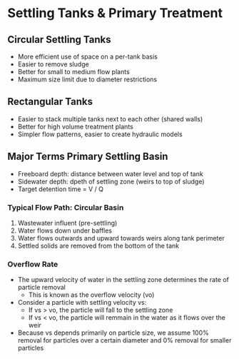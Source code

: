 # Settling Tanks & Primary Treatment

## Circular Settling Tanks
* More efficient use of space on a per-tank basis
* Easier to remove sludge
* Better for small to medium flow plants
* Maximum size limit due to diameter restrictions

## Rectangular Tanks
* Easier to stack multiple tanks next to each other (shared walls)
* Better for high volume treatment plants
* Simpler flow patterns, easier to create hydraulic models

## Major Terms Primary Settling Basin
* Freeboard depth: distance between water level and top of tank
* Sidewater depth: dpeth of settling zone (weirs to top of sludge)
* Target detention time = V / Q

### Typical Flow Path: Circular Basin
1. Wastewater influent (pre-settling)
2. Water flows down under baffles
3. Water flows outwards and upward towards weirs along tank perimeter
4. Settled solids are removed from the bottom of the tank

### Overflow Rate
* The upward velocity of water in the settling zone determines the rate of particle removal
    * This is known as the overflow velocity (vo)
* Consider a particle with settling velocity vs:
    * If vs > vo, the particle will fall to the settling zone
    * If vs < vo, the particle will remmain in the water as it flows over the weir
* Because vs depends primarily on particle size, we assume 100% removal for particles over a certain diameter and 0% removal for smaller particles